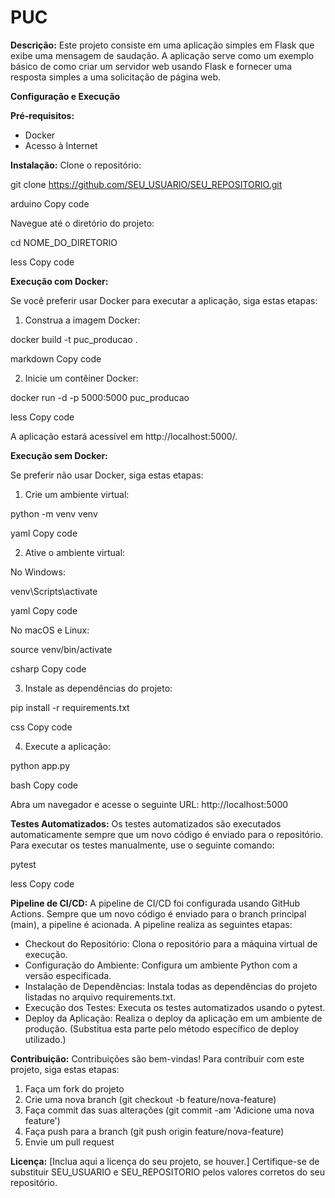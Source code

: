 # PUC

**Descrição:**
Este projeto consiste em uma aplicação simples em Flask que exibe uma mensagem de saudação. A aplicação serve como um exemplo básico de como criar um servidor web usando Flask e fornecer uma resposta simples a uma solicitação de página web.

**Configuração e Execução**

**Pré-requisitos:**
- Docker
- Acesso à Internet

**Instalação:**
Clone o repositório:

git clone https://github.com/SEU_USUARIO/SEU_REPOSITORIO.git

arduino
Copy code

Navegue até o diretório do projeto:

cd NOME_DO_DIRETORIO

less
Copy code

**Execução com Docker:**

Se você preferir usar Docker para executar a aplicação, siga estas etapas:

1. Construa a imagem Docker:

docker build -t puc_producao .

markdown
Copy code

2. Inicie um contêiner Docker:

docker run -d -p 5000:5000 puc_producao

less
Copy code

A aplicação estará acessível em http://localhost:5000/.

**Execução sem Docker:**

Se preferir não usar Docker, siga estas etapas:

1. Crie um ambiente virtual:

python -m venv venv

yaml
Copy code

2. Ative o ambiente virtual:

No Windows:

venv\Scripts\activate

yaml
Copy code

No macOS e Linux:

source venv/bin/activate

csharp
Copy code

3. Instale as dependências do projeto:

pip install -r requirements.txt

css
Copy code

4. Execute a aplicação:

python app.py

bash
Copy code

Abra um navegador e acesse o seguinte URL: http://localhost:5000

**Testes Automatizados:**
Os testes automatizados são executados automaticamente sempre que um novo código é enviado para o repositório. Para executar os testes manualmente, use o seguinte comando:

pytest

less
Copy code

**Pipeline de CI/CD:**
A pipeline de CI/CD foi configurada usando GitHub Actions. Sempre que um novo código é enviado para o branch principal (main), a pipeline é acionada. A pipeline realiza as seguintes etapas:

- Checkout do Repositório: Clona o repositório para a máquina virtual de execução.
- Configuração do Ambiente: Configura um ambiente Python com a versão especificada.
- Instalação de Dependências: Instala todas as dependências do projeto listadas no arquivo requirements.txt.
- Execução dos Testes: Executa os testes automatizados usando o pytest.
- Deploy da Aplicação: Realiza o deploy da aplicação em um ambiente de produção. (Substitua esta parte pelo método específico de deploy utilizado.)

**Contribuição:**
Contribuições são bem-vindas! Para contribuir com este projeto, siga estas etapas:

1. Faça um fork do projeto
2. Crie uma nova branch (git checkout -b feature/nova-feature)
3. Faça commit das suas alterações (git commit -am 'Adicione uma nova feature')
4. Faça push para a branch (git push origin feature/nova-feature)
5. Envie um pull request

**Licença:**
[Inclua aqui a licença do seu projeto, se houver.]
Certifique-se de substituir SEU_USUARIO e SEU_REPOSITORIO pelos valores corretos do seu repositório.